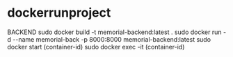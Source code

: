 # dockerrunproject

BACKEND
sudo docker build -t memorial-backend:latest .
sudo docker run -d --name memorial-back -p 8000:8000  memorial-backend:latest 
sudo docker start (container-id)
sudo docker exec -it (container-id)
#
